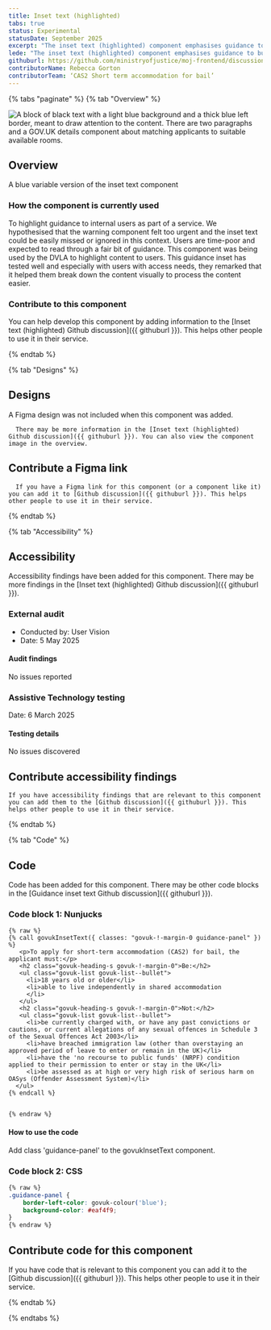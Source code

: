 ```yaml
---
title: Inset text (highlighted)
tabs: true
status: Experimental
statusDate: September 2025
excerpt: "The inset text (highlighted) component emphasises guidance to busy internal users of a service."
lede: "The inset text (highlighted) component emphasises guidance to busy internal users of a service."
githuburl: https://github.com/ministryofjustice/moj-frontend/discussions/1777
contributorName: Rebecca Gorton
contributorTeam: ‘CAS2 Short term accommodation for bail’
---
```


{% tabs "paginate" %}
{% tab "Overview" %}

<div class="img-container">
  <img src="/assets/images/submission-1756982092471/guidance-inset-text.png" alt="A block of black text with a light blue background and a thick blue left border, meant to draw attention to the content. There are two paragraphs and a GOV.UK details component about matching applicants to suitable available rooms." />
</div>

## Overview
A blue variable version of the inset text component

### How the component is currently used

To highlight guidance to internal users as part of a service. We hypothesised that the warning component felt too urgent and the inset text could be easily missed or ignored in this context. Users are time-poor and expected to read through a fair bit of guidance. This component was being used by the DVLA to highlight content to users. This guidance inset has tested well and especially with users with access needs, they remarked that it helped them break down the content visually to process the content easier.

### Contribute to this component
You can help develop this component by adding information to the [Inset text (highlighted) Github discussion]({{ githuburl }}). This helps other people to use it in their service.

{% endtab %}

{% tab "Designs" %}

## Designs

A Figma design was not included when this component was added.

      There may be more information in the [Inset text (highlighted) Github discussion]({{ githuburl }}). You can also view the component image in the overview.

## Contribute a Figma link

      If you have a Figma link for this component (or a component like it) you can add it to [Github discussion]({{ githuburl }}). This helps other people to use it in their service.

{% endtab %}

{% tab "Accessibility" %}

## Accessibility

Accessibility findings have been added for this component. There may be more findings in the [Inset text (highlighted) Github discussion]({{ githuburl }}).


### External audit

* Conducted by: User Vision
* Date: 5 May 2025

#### Audit findings

No issues reported
### Assistive Technology testing

Date: 6 March 2025

#### Testing details

No issues discovered

## Contribute accessibility findings

    If you have accessibility findings that are relevant to this component you can add them to the [Github discussion]({{ githuburl }}). This helps other people to use it in their service.

{% endtab %}

{% tab "Code" %}

## Code

Code has been added for this component. There may be other code blocks in the [Guidance inset text Github discussion]({{ githuburl }}).


### Code block 1: Nunjucks

<div class="app-example__code" data-module="app-copy">

```njk
{% raw %}
{% call govukInsetText({ classes: "govuk-!-margin-0 guidance-panel" }) %}
   <p>To apply for short-term accommodation (CAS2) for bail, the applicant must:</p>
   <h2 class="govuk-heading-s govuk-!-margin-0">Be:</h2>
   <ul class="govuk-list govuk-list--bullet">
     <li>18 years old or older</li>
     <li>able to live independently in shared accommodation
     </li>
   </ul>
   <h2 class="govuk-heading-s govuk-!-margin-0">Not:</h2>
   <ul class="govuk-list govuk-list--bullet">
     <li>be currently charged with, or have any past convictions or cautions, or current allegations of any sexual offences in Schedule 3 of the Sexual Offences Act 2003</li>
     <li>have breached immigration law (other than overstaying an approved period of leave to enter or remain in the UK)</li>
     <li>have the 'no recourse to public funds' (NRPF) condition applied to their permission to enter or stay in the UK</li>
     <li>be assessed as at high or very high risk of serious harm on OASys (Offender Assessment System)</li>
  </ul>
{% endcall %}


{% endraw %}
```

</div>

#### How to use the code

Add class 'guidance-panel' to the govukInsetText component.


### Code block 2: CSS

<div class="app-example__code" data-module="app-copy">

```css
{% raw %}
.guidance-panel {
    border-left-color: govuk-colour('blue');
    background-color: #eaf4f9;
}
{% endraw %}
```

</div>




## Contribute code for this component

If you have code that is relevant to this component you can add it to the [Github discussion]({{ githuburl }}). This helps other people to use it in their service.

{% endtab %}

{% endtabs %}
